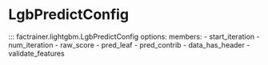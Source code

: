 # LgbPredictConfig

::: factrainer.lightgbm.LgbPredictConfig
    options:
        members:
            - start_iteration
            - num_iteration
            - raw_score
            - pred_leaf
            - pred_contrib
            - data_has_header
            - validate_features
